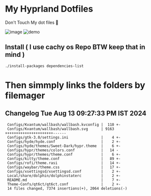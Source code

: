 # My Hyprland Dotfiles
  Don't Touch My dot files 🙂
 

  ![image](https://github.com/ALEX5402/dotfiles/assets/76860596/2fbe6020-4d76-4cf7-b052-58ff43cda405)
  ![demo](https://github.com/ALEX5402/dotfiles/assets/76860596/ff68bba7-e8da-49d3-a716-3ed3d73cfc25)

## Install ( I use cachy os Repo BTW keep that in mind )
``` ./install-packages dependencies-list ```

# Then simmply links the folders by filemager
 
## Changelog Tue Aug 13 09:27:33 PM IST 2024
```
 Configs/Kvantum/wallbash/wallbash.kvconfig |  110 +-
 Configs/Kvantum/wallbash/wallbash.svg      | 9163 ++++++++++++++++++++++------
 Configs/gtk-3.0/settings.ini               |    4 +-
 Configs/hyde/hyde.conf                     |    2 +-
 Configs/hyde/themes/Sweet-Dark/hypr.theme  |    6 +-
 Configs/hypr/themes/colors.conf            |   14 -
 Configs/hypr/themes/theme.conf             |    6 +-
 Configs/kitty/theme.conf                   |   89 +-
 Configs/rofi/theme.rasi                    |   14 +-
 Configs/waybar/theme.css                   |   17 +-
 Configs/xsettingsd/xsettingsd.conf         |    2 +-
 Local/share/dolphin/dolphinstaterc         |    2 +-
 README.md                                  |    7 +-
 Theme-Confs/qt6ct/qt6ct.conf               |    2 +-
 14 files changed, 7374 insertions(+), 2064 deletions(-)
```
 
